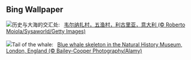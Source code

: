 ## Bing Wallpaper
![](https://www.bing.com/th?id=OHR.VernazzaItaly_ZH-CN6245826569_UHD.jpg&w=1000)历史与大海的交汇处:&nbsp;&ensp;[韦尔纳扎村，五渔村，利古里亚，意大利 (© Roberto Moiola/Sysaworld/Getty Images)](https://www.bing.com/th?id=OHR.VernazzaItaly_ZH-CN6245826569_UHD.jpg)
<br><br/>
![](https://www.bing.com/th?id=OHR.MuseumWhale_EN-US2412212162_UHD.jpg&w=1000)Tail of the whale:&nbsp;&ensp;[Blue whale skeleton in the Natural History Museum, London, England (© Bailey-Cooper Photography/Alamy)](https://www.bing.com/th?id=OHR.MuseumWhale_EN-US2412212162_UHD.jpg)
<br><br/>
